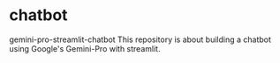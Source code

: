 # chatbot
gemini-pro-streamlit-chatbot
This repository is about building a chatbot using Google's Gemini-Pro with streamlit.
